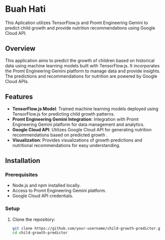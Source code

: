 # Buah Hati

This Aplication utilizes TensorFlow.js and Promt Engineering Gemini to predict child growth and provide nutrition recommendations using Google Cloud API.

## Overview

This application aims to predict the growth of children based on historical data using machine learning models built with TensorFlow.js. It incorporates the Promt Engineering Gemini platform to manage data and provide insights. The predictions and recommendations for nutrition are powered by Google Cloud APIs.

## Features

- **TensorFlow.js Model**: Trained machine learning models deployed using TensorFlow.js for predicting child growth patterns.
- **Promt Engineering Gemini Integration**: Integration with Promt Engineering Gemini platform for data management and analytics.
- **Google Cloud API**: Utilizes Google Cloud API for generating nutrition recommendations based on predicted growth .
- **Visualization**: Provides visualizations of growth predictions and nutritional recommendations for easy understanding.

## Installation

### Prerequisites

- Node.js and npm installed locally.
- Access to Promt Engineering Gemini platform.
- Google Cloud API credentials.

### Setup

1. Clone the repository:

   ```bash
   git clone https://github.com/your-username/child-growth-predictor.git
   cd child-growth-predictor
